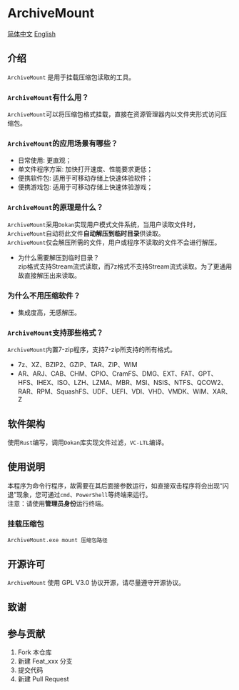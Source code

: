 # ArchiveMount

[简体中文](README.zh.md) [English](README.md)

## 介绍

`ArchiveMount` 是用于挂载压缩包读取的工具。

### `ArchiveMount`有什么用？

`ArchiveMount`可以将压缩包格式挂载，直接在资源管理器内以文件夹形式访问压缩包。

### `ArchiveMount`的应用场景有哪些？

- 日常使用: 更直观；
- 单文件程序方案: 加快打开速度、性能要求更低；
- 便携软件包: 适用于可移动存储上快速体验软件；
- 便携游戏包: 适用于可移动存储上快速体验游戏；

### `ArchiveMount`的原理是什么？

`ArchiveMount`采用`Dokan`实现用户模式文件系统，当用户读取文件时，`ArchiveMount`自动将此文件**自动解压到临时目录**供读取。  
`ArchiveMount`仅会解压所需的文件，用户或程序不读取的文件不会进行解压。

- 为什么需要解压到临时目录？  
    zip格式支持Stream流式读取，而7z格式不支持Stream流式读取。为了更通用故直接解压出来读取。

### 为什么不用压缩软件？

- 集成度高，无感解压。

### `ArchiveMount`支持那些格式？

`ArchiveMount`内置7-zip程序，支持7-zip所支持的所有格式。

- 7z、XZ、BZIP2、GZIP、TAR、ZIP、WIM
- AR、ARJ、CAB、CHM、CPIO、CramFS、DMG、EXT、FAT、GPT、HFS、IHEX、ISO、LZH、LZMA、MBR、MSI、NSIS、NTFS、QCOW2、RAR、RPM、SquashFS、UDF、UEFI、VDI、VHD、VMDK、WIM、XAR、Z

## 软件架构

使用`Rust`编写，调用`Dokan`库实现文件过滤，`VC-LTL`编译。

## 使用说明

本程序为命令行程序，故需要在其后面接参数运行，如直接双击程序将会出现“闪退”现象，您可通过`cmd`、`PowerShell`等终端来运行。  
注意：请使用**管理员身份**运行终端。

### 挂载压缩包

`ArchiveMount.exe mount 压缩包路径`

## 开源许可

`ArchiveMount` 使用 GPL V3.0 协议开源，请尽量遵守开源协议。

## 致谢

## 参与贡献

1.  Fork 本仓库
2.  新建 Feat_xxx 分支
3.  提交代码
4.  新建 Pull Request
